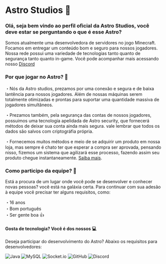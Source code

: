 # Astro Studios 🚀
### Olá, seja bem vindo ao perfil oficial da Astro Studios, você deve estar se perguntando o que é esse Astro?
Somos atualmente uma desenvolvedora de servidores no jogo Minecraft. Focamos em entregar um conteúdo bom e seguro para nossos jogadores. Nossa rede possui uma variedade de tecnologias tanto quanto de segurança tanto quanto in-game. Você pode acompanhar mais acessando nosso <a href="discord.com">Discord</a>

### Por que jogar no Astro? 🤔

・Nós da Astro studios, prezamos por uma conexão e segura e de baixa lantência para nossos jogadores. Além de nossas máquinas serem totalmente otimizadas e prontas para suportar uma quantidade massiva de jogadores simultâneos.

・Prezamos também, pela segurança das contas de nossos jogadores, possuimos uma tecnologia apelidada de Astro security, que fornecerá métodos de deixar sua conta ainda mais segura. vale lembrar que todos os dados são salvos com criptográfia própria.

・Fornecemos muitos métodos e meio de se adquirir um produto em nossa loja, mas sempre é chato ter que esperar a compra ser aprovada, pensando nisso, fizemos um sistema que agilizará esse processo, fazendo assim seu produto chegue instantaneamente. <a href="discord.com">Saiba mais</a>.

### Como participo da equipe? 🔰

Está a procura de um lugar onde você pode se desenvolver e conhecer novas pessoas? você está na galáxia certa. Para continuar com sua adesão à equipe você precisar ter alguns requisitos, como:

・16 anos
</br>
・Bom português
</br>
・Ser gente boa 👍

#### Gosta de tecnologia? Você é dos nossos 💻

Deseja participar do desenvolvimento do Astro? Abaixo os requisitos para desenvolvedores:

![Java](https://img.shields.io/badge/Java-ED8B00?style=for-the-badge&logo=java&logoColor=white)
![MySQL](https://img.shields.io/badge/mysql-%2300f.svg?style=for-the-badge&logo=mysql&logoColor=white)
![Socket.io](https://img.shields.io/badge/Socket.io-black?style=for-the-badge&logo=socket.io&badgeColor=010101)
![GitHub](https://img.shields.io/badge/github-%23121011.svg?style=for-the-badge&logo=github&logoColor=white)
![Discord](https://img.shields.io/badge/Discord-%237289DA.svg?style=for-the-badge&logo=discord&logoColor=white)
